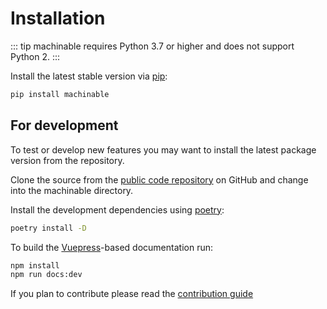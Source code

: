 # Installation

::: tip
machinable requires Python 3.7 or higher and does not support Python 2.
:::

Install the latest stable version via [pip](http://www.pip-installer.org/):

```bash
pip install machinable
```

## For development

To test or develop new features you may want to install the latest package version from the repository.

Clone the source from the [public code repository](https://github.com/machinable-org/machinable) on GitHub and change into the machinable directory.

Install the development dependencies using [poetry](https://python-poetry.org/):

```bash
poetry install -D
```

To build the [Vuepress](https://vuepress.vuejs.org)-based documentation run:

```bash
npm install
npm run docs:dev
```

If you plan to contribute please read the [contribution guide](../miscellaneous/contribution-guide.md)
